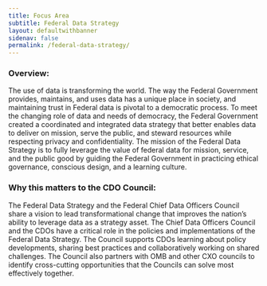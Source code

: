 ```yaml
---
title: Focus Area
subtitle: Federal Data Strategy
layout: defaultwithbanner
sidenav: false
permalink: /federal-data-strategy/
---
```

### Overview:
The use of data is transforming the world. The way the Federal Government provides, maintains, and uses data has a unique place in society, and maintaining trust in Federal data is pivotal to a democratic process. To meet the changing role of data and needs of democracy, the Federal Government created a coordinated and integrated data strategy that better enables data to deliver on mission, serve the public, and steward resources while respecting privacy and confidentiality.  The mission of the Federal Data Strategy is to fully leverage the value of federal data for mission, service, and the public good by guiding the Federal Government in practicing ethical governance, conscious design, and a learning culture.

### Why this matters to the CDO Council:
The Federal Data Strategy and the Federal Chief Data Officers Council share a vision to lead transformational change that improves the nation’s ability to leverage data as a strategy asset.  The Chief Data Officers Council and the CDOs have a critical role in the policies and implementations of the Federal Data Strategy.  The Council supports CDOs learning about policy developments, sharing best practices and collaboratively working on shared challenges. The Council also partners with OMB and other CXO councils to  identify cross-cutting opportunities that the Councils can solve most effectively together.
<p>&nbsp;</p>
